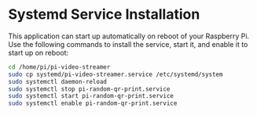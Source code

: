 # Systemd Service Installation

This application can start up automatically on reboot of your Raspberry Pi. Use the following commands to install the service, start it, and enable it to start up on reboot:

```bash
cd /home/pi/pi-video-streamer
sudo cp systemd/pi-video-streamer.service /etc/systemd/system
sudo systemctl daemon-reload
sudo systemctl stop pi-random-qr-print.service
sudo systemctl start pi-random-qr-print.service
sudo systemctl enable pi-random-qr-print.service
```
